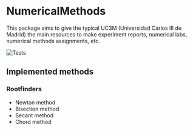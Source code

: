 # NumericalMethods
This package aims to give the typical UC3M (Universidad Carlos III de Madrid) the main resources to make experiment reports, numerical labs, numerical methods assignments, etc.

![Tests](https://github.com/LuisGMM/CharliePY/actions/workflows/tests.yml/badge.svg)

## Implemented methods

### Rootfinders

- Newton method
- Bisection method
- Secant method
- Chord method


